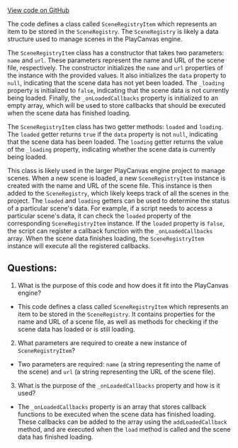 [View code on GitHub](https://github.com/playcanvas/engine/src/framework/scene-registry-item.js)

The code defines a class called `SceneRegistryItem` which represents an item to be stored in the `SceneRegistry`. The `SceneRegistry` is likely a data structure used to manage scenes in the PlayCanvas engine. 

The `SceneRegistryItem` class has a constructor that takes two parameters: `name` and `url`. These parameters represent the name and URL of the scene file, respectively. The constructor initializes the `name` and `url` properties of the instance with the provided values. It also initializes the `data` property to `null`, indicating that the scene data has not yet been loaded. The `_loading` property is initialized to `false`, indicating that the scene data is not currently being loaded. Finally, the `_onLoadedCallbacks` property is initialized to an empty array, which will be used to store callbacks that should be executed when the scene data has finished loading.

The `SceneRegistryItem` class has two getter methods: `loaded` and `loading`. The `loaded` getter returns `true` if the `data` property is not `null`, indicating that the scene data has been loaded. The `loading` getter returns the value of the `_loading` property, indicating whether the scene data is currently being loaded.

This class is likely used in the larger PlayCanvas engine project to manage scenes. When a new scene is loaded, a new `SceneRegistryItem` instance is created with the name and URL of the scene file. This instance is then added to the `SceneRegistry`, which likely keeps track of all the scenes in the project. The `loaded` and `loading` getters can be used to determine the status of a particular scene's data. For example, if a script needs to access a particular scene's data, it can check the `loaded` property of the corresponding `SceneRegistryItem` instance. If the `loaded` property is `false`, the script can register a callback function with the `_onLoadedCallbacks` array. When the scene data finishes loading, the `SceneRegistryItem` instance will execute all the registered callbacks.
## Questions: 
 1. What is the purpose of this code and how does it fit into the PlayCanvas engine? 
- This code defines a class called `SceneRegistryItem` which represents an item to be stored in the `SceneRegistry`. It contains properties for the name and URL of a scene file, as well as methods for checking if the scene data has loaded or is still loading.

2. What parameters are required to create a new instance of `SceneRegistryItem`? 
- Two parameters are required: `name` (a string representing the name of the scene) and `url` (a string representing the URL of the scene file).

3. What is the purpose of the `_onLoadedCallbacks` property and how is it used? 
- The `_onLoadedCallbacks` property is an array that stores callback functions to be executed when the scene data has finished loading. These callbacks can be added to the array using the `addLoadedCallback` method, and are executed when the `load` method is called and the scene data has finished loading.